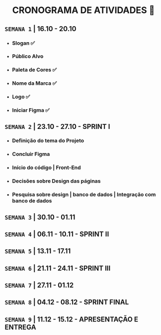 <h1 align="center"> CRONOGRAMA DE ATIVIDADES 📅 </h1>

## `SEMANA 1` |  16.10 - 20.10 
- ### Slogan ✅
- ### Público Alvo 
- ### Paleta de Cores ✅
- ### Nome da Marca ✅
- ### Logo ✅
- ### Iniciar Figma ✅

## `SEMANA 2` | 23.10 - 27.10 - SPRINT I
- ### Definição do tema do Projeto
- ### Concluir Figma
- ### Início do código | Front-End
- ### Decisões sobre Design das páginas
- ### Pesquisa sobre design | banco de dados | Integração com banco de dados

## `SEMANA 3` | 30.10 - 01.11

## `SEMANA 4` | 06.11 - 10.11 - SPRINT II

## `SEMANA 5` | 13.11 - 17.11

## `SEMANA 6` | 21.11 - 24.11 - SPRINT III

## `SEMANA 7` | 27.11 - 01.12

## `SEMANA 8` | 04.12 - 08.12 - SPRINT FINAL

## `SEMANA 9` | 11.12 - 15.12 - APRESENTAÇÃO E ENTREGA
